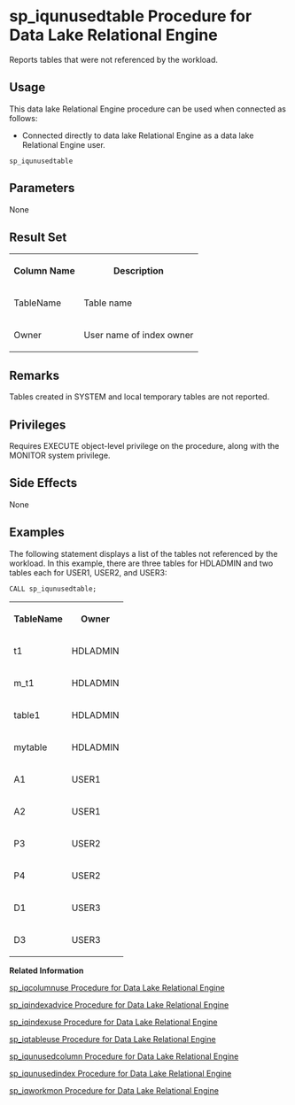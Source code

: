 <!-- loioa5bced3184f2101594668a0e1dd0375a -->

# sp\_iqunusedtable Procedure for Data Lake Relational Engine

Reports tables that were not referenced by the workload.



<a name="loioa5bced3184f2101594668a0e1dd0375a__section_umy_gqn_14b"/>

## Usage

This data lake Relational Engine procedure can be used when connected as follows:

-   Connected directly to data lake Relational Engine as a data lake Relational Engine user.



```
sp_iqunusedtable
```



<a name="loioa5bced3184f2101594668a0e1dd0375a__section_wnm_sxc_yyb"/>

## Parameters

None



<a name="loioa5bced3184f2101594668a0e1dd0375a__section_vxr_h4m_nbb"/>

## Result Set


<table>
<tr>
<th valign="top">

Column Name

</th>
<th valign="top">

Description

</th>
</tr>
<tr>
<td valign="top">

TableName

</td>
<td valign="top">

Table name

</td>
</tr>
<tr>
<td valign="top">

Owner

</td>
<td valign="top">

User name of index owner

</td>
</tr>
</table>



<a name="loioa5bced3184f2101594668a0e1dd0375a__iq_refbb_1832"/>

## Remarks

Tables created in SYSTEM and local temporary tables are not reported.



<a name="loioa5bced3184f2101594668a0e1dd0375a__iq_refbb_1831"/>

## Privileges

Requires EXECUTE object-level privilege on the procedure, along with the MONITOR system privilege.



## Side Effects

None



<a name="loioa5bced3184f2101594668a0e1dd0375a__iq_refbb_1834"/>

## Examples

The following statement displays a list of the tables not referenced by the workload. In this example, there are three tables for HDLADMIN and two tables each for USER1, USER2, and USER3:

```
CALL sp_iqunusedtable;
```


<table>
<tr>
<th valign="top">

TableName

</th>
<th valign="top">

Owner

</th>
</tr>
<tr>
<td valign="top">

t1

</td>
<td valign="top">

HDLADMIN

</td>
</tr>
<tr>
<td valign="top">

m\_t1

</td>
<td valign="top">

HDLADMIN

</td>
</tr>
<tr>
<td valign="top">

table1

</td>
<td valign="top">

HDLADMIN

</td>
</tr>
<tr>
<td valign="top">

mytable

</td>
<td valign="top">

HDLADMIN

</td>
</tr>
<tr>
<td valign="top">

A1

</td>
<td valign="top">

USER1

</td>
</tr>
<tr>
<td valign="top">

A2

</td>
<td valign="top">

USER1

</td>
</tr>
<tr>
<td valign="top">

P3

</td>
<td valign="top">

USER2

</td>
</tr>
<tr>
<td valign="top">

P4

</td>
<td valign="top">

USER2

</td>
</tr>
<tr>
<td valign="top">

D1

</td>
<td valign="top">

USER3

</td>
</tr>
<tr>
<td valign="top">

D3

</td>
<td valign="top">

USER3

</td>
</tr>
</table>

**Related Information**  


[sp\_iqcolumnuse Procedure for Data Lake Relational Engine](sp-iqcolumnuse-procedure-for-data-lake-relational-engine-a59fb88.md "Reports detailed usage information for columns accessed by the workload.")

[sp\_iqindexadvice Procedure for Data Lake Relational Engine](sp-iqindexadvice-procedure-for-data-lake-relational-engine-a5ab8bc.md "Displays stored index advice messages. Optionally clears advice storage.")

[sp\_iqindexuse Procedure for Data Lake Relational Engine](sp-iqindexuse-procedure-for-data-lake-relational-engine-a5ae206.md "Reports detailed usage information for secondary (non-FP) indexes accessed by the workload.")

[sp\_iqtableuse Procedure for Data Lake Relational Engine](sp-iqtableuse-procedure-for-data-lake-relational-engine-a5bae03.md "Reports detailed usage information for tables accessed by the workload.")

[sp\_iqunusedcolumn Procedure for Data Lake Relational Engine](sp-iqunusedcolumn-procedure-for-data-lake-relational-engine-a5bbef3.md "Reports columns that were not referenced by the workload.")

[sp\_iqunusedindex Procedure for Data Lake Relational Engine](sp-iqunusedindex-procedure-for-data-lake-relational-engine-a5bc6ce.md "Reports secondary (non-FP) indexes that were not referenced by the workload.")

[sp\_iqworkmon Procedure for Data Lake Relational Engine](sp-iqworkmon-procedure-for-data-lake-relational-engine-a5c13d2.md "Controls collection of workload monitor usage information, and reports monitoring collection status. sp_iqworkmon collects information only for queries (SQL statements containing a FROM clause). You cannot use sp_iqworkmon for INSERT or LOAD statements.")

